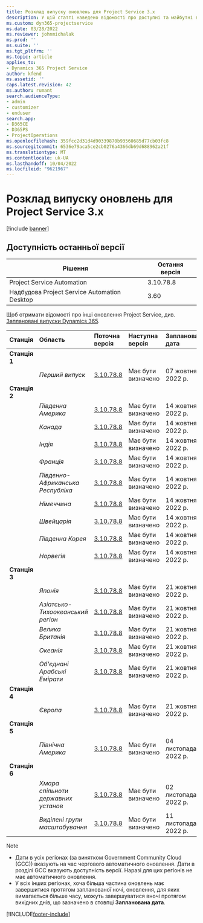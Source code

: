 ```yaml
---
title: Розклад випуску оновлень для Project Service 3.x
description: У цій статті наведено відомості про доступні та майбутні випуски Dynamics 365 Project Service Automation.
ms.custom: dyn365-projectservice
ms.date: 03/28/2022
ms.reviewer: johnmichalak
ms.prod: ''
ms.suite: ''
ms.tgt_pltfrm: ''
ms.topic: article
applies_to:
- Dynamics 365 Project Service
author: kfend
ms.assetid: ''
caps.latest.revision: 42
ms.author: rumant
search.audienceType:
- admin
- customizer
- enduser
search.app:
- D365CE
- D365PS
- ProjectOperations
ms.openlocfilehash: 359fcc2d31d4d90339870b93560685d77cb03fc8
ms.sourcegitcommit: 6536e79aca5ce2cb0276a4366db69d688962a21f
ms.translationtype: MT
ms.contentlocale: uk-UA
ms.lasthandoff: 10/04/2022
ms.locfileid: "9621967"
---
```

# <a name="update-release-schedule-for-project-service-3x"></a>Розклад випуску оновлень для Project Service 3.x

[!include [banner](../includes/psa-now-project-operations.md)]

## <a name="latest-version-availability"></a>Доступність останньої версії

| Рішення  | Остання версія |
|-------|----|
| Project Service Automation    | 3.10.78.8 |
| Надбудова Project Service Automation Desktop                | 3.60          |

Щоб отримати відомості про інші оновлення Project Service, див. [Заплановані випуски Dynamics 365](/dynamics365/release-plans/). 

| Станція  | Область | Поточна версія | Наступна версія |  Запланована дата
| :---   | :---   | :---   | :---   |:---   |         
|<strong>Станція 1</strong> | |  |  | |
| | <i>Перший випуск</i> | [3.10.78.8](whats-new-ur-47.md)| Має бути визначено | 07 жовтня 2022 р.
|<strong>Станція 2</strong> | |  |  | |
| | <i>Південна Америка</i> | [3.10.78.8](whats-new-ur-47.md) | Має бути визначено | 14 жовтня 2022 р.
| | <i>Канада</i> | [3.10.78.8](whats-new-ur-47.md) | Має бути визначено | 14 жовтня 2022 р.
| | <i>Індія</i> | [3.10.78.8](whats-new-ur-47.md) | Має бути визначено | 14 жовтня 2022 р.
| | <i>Франція</i> | [3.10.78.8](whats-new-ur-47.md) | Має бути визначено | 14 жовтня 2022 р.
| | <i>Південно-Африканська Республіка</i> | [3.10.78.8](whats-new-ur-47.md) | Має бути визначено | 14 жовтня 2022 р.
| | <i>Німеччина</i> | [3.10.78.8](whats-new-ur-47.md) | Має бути визначено | 14 жовтня 2022 р.
| | <i>Швейцарія</i> | [3.10.78.8](whats-new-ur-47.md) | Має бути визначено | 14 жовтня 2022 р.
| | <i>Південна Корея</i> | [3.10.78.8](whats-new-ur-47.md) | Має бути визначено | 14 жовтня 2022 р.
| | <i>Норвегія</i> | [3.10.78.8](whats-new-ur-47.md) | Має бути визначено | 14 жовтня 2022 р.
|<strong>Станція 3</strong> | |  |  | |
| | <i>Японія</i> | [3.10.78.8](whats-new-ur-47.md) | Має бути визначено | 21 жовтня 2022 р.
| | <i>Азіатсько-Тихоокеанський регіон</i> | [3.10.78.8](whats-new-ur-47.md) | Має бути визначено | 21 жовтня 2022 р.
| | <i>Велика Британія</i> | [3.10.78.8](whats-new-ur-47.md) | Має бути визначено | 21 жовтня 2022 р.
| | <i>Океанія</i> | [3.10.78.8](whats-new-ur-47.md) | Має бути визначено | 21 жовтня 2022 р.
| | <i>Об'єднані Арабські Емірати</i> | [3.10.78.8](whats-new-ur-47.md) | Має бути визначено | 21 жовтня 2022 р.
|<strong>Станція 4</strong> | |  |  | |
| | <i>Європа</i> | [3.10.78.8](whats-new-ur-47.md) | Має бути визначено | 21 жовтня 2022 р.
|<strong>Станція 5</strong> | |  |  | |
| | <i>Північна Америка</i> | [3.10.78.8](whats-new-ur-47.md) | Має бути визначено | 04 листопада 2022 р.
|<strong>Станція 6</strong> | |  |  | |
| | <i>Хмара спільноти державних установ</i> | [3.10.78.8](whats-new-ur-47.md) | Має бути визначено | 02 листопада 2022 р.
| | <i>Виділені групи масштабування</i> | [3.10.78.8](whats-new-ur-47.md) | Має бути визначено | 11 листопада 2022 р.




>[!Note]
> - Дати в усіх регіонах (за винятком Government Community Cloud (GCC)) вказують на час чергового автоматичного оновлення. Дати в розділі GCC вказують доступність версії. Наразі для цих регіонів не має автоматичного оновлення.
> - У всіх інших регіонах, хоча більша частина оновлень має завершитися протягом запланованої ночі, оновлення, для яких вимагається більше часу, можуть завершуватися вночі протягом вихідних днів, що зазначено в стовпці **Запланована дата**.


[!INCLUDE[footer-include](../includes/footer-banner.md)]
